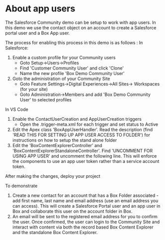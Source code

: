 # About app users
The Salesforce Community demo can be setup to work with app users. In this demo we use the contact object on an account to create a Salesforce portal user and a Box App user. 

The process for enabling this process in this demo is as follows :
In Salesforce:

1. Enable a custom profile for your Community users
    - Goto Setup->Users->Profiles
    - Find 'Customer Community User' and click 'Clone'
    - Name the new profile 'Box Demo Community User' 
2. Goto the administration of your Community Site
    - Goto Feature Settings->Digital Experiences->All Sites-> Workspaces (for your site)
    - Goto Administration->Members and add 'Box Demo Community User' to selected profiles

In VS Code

1. Enable the ContactUserCreation and AppUserCreation triggers
    - Open the .trigger-meta.xml for each trigger and set status to Active
2. Edit the Apex class 'BoxAppUserHandler'. Read the description (find 'READ THIS FOR SETTING UP APP USER ACCESS TO FOLDER') for instructions on how to setup the stand alone folder
3. Edit the 'BoxContentExplorerController' and 'BoxContentExplorerStandaloneController'. Find 'UNCOMMENT FOR USING APP USER' and uncomment the following line. This will enforce the components to use an app user token rather than a service account token.

After making the changes, deploy your project

To demonstrate
1. Create a new contact for an account that has a Box Folder associated - add first name, last name and email address (use an email address you can access). This will create a Salesforce Portal user and an app user in Box and collaborate this user on the account folder in Box.
2. An email will be sent to the registered email address for you to confirm the user. Once confirmed, the user can login to the Community Site and interact with content via both the record based Box Content Explorer and the standalone Box Content Explorer.